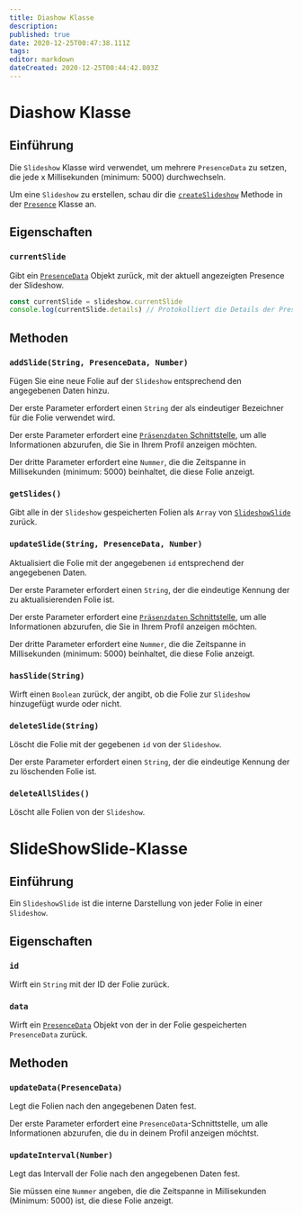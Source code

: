 ```yaml
---
title: Diashow Klasse
description:
published: true
date: 2020-12-25T00:47:38.111Z
tags:
editor: markdown
dateCreated: 2020-12-25T00:44:42.803Z
---
```


# Diashow Klasse

## Einführung

Die `Slideshow` Klasse wird verwendet, um mehrere `PresenceData` zu setzen, die jede x Millisekunden (minimum: 5000) durchwechseln.

Um eine `Slideshow` zu erstellen, schau dir die [`createSlideshow`](/dev/presence/class#createslideshow) Methode in der [`Presence`](/dev/presence/class) Klasse an.

## Eigenschaften

### `currentSlide`

Gibt ein [`PresenceData`](/dev/presence/class#presencedata-interface) Objekt zurück, mit der aktuell angezeigten Presence der Slideshow.

```typescript
const currentSlide = slideshow.currentSlide
console.log(currentSlide.details) // Protokolliert die Details der PresenceData in der Konsole
```

## Methoden

### `addSlide(String, PresenceData, Number)`

Fügen Sie eine neue Folie auf der `Slideshow` entsprechend den angegebenen Daten hinzu.

Der erste Parameter erfordert einen `String` der als eindeutiger Bezeichner für die Folie verwendet wird.

Der erste Parameter erfordert eine [`Präsenzdaten` Schnittstelle](/dev/presence/class#presencedata-interface), um alle Informationen abzurufen, die Sie in Ihrem Profil anzeigen möchten.

Der dritte Parameter erfordert eine `Nummer`, die die Zeitspanne in Millisekunden (minimum: 5000) beinhaltet, die diese Folie anzeigt.

### `getSlides()`

Gibt alle in der `Slideshow` gespeicherten Folien als `Array` von [`SlideshowSlide`](#slideshowslide-class) zurück.

### `updateSlide(String, PresenceData, Number)`

Aktualisiert die Folie mit der angegebenen `id` entsprechend der angegebenen Daten.

Der erste Parameter erfordert einen `String`, der die eindeutige Kennung der zu aktualisierenden Folie ist.

Der erste Parameter erfordert eine [`Präsenzdaten` Schnittstelle](/dev/presence/class#presencedata-interface), um alle Informationen abzurufen, die Sie in Ihrem Profil anzeigen möchten.

Der dritte Parameter erfordert eine `Nummer`, die die Zeitspanne in Millisekunden (minimum: 5000) beinhaltet, die diese Folie anzeigt.

### `hasSlide(String)`

Wirft einen `Boolean` zurück, der angibt, ob die Folie zur `Slideshow` hinzugefügt wurde oder nicht.

### `deleteSlide(String)`

Löscht die Folie mit der gegebenen `id` von der `Slideshow`.

Der erste Parameter erfordert einen `String`, der die eindeutige Kennung der zu löschenden Folie ist.

### `deleteAllSlides()`

Löscht alle Folien von der `Slideshow`.

# SlideShowSlide-Klasse

## Einführung

Ein `SlideshowSlide` ist die interne Darstellung von jeder Folie in einer `Slideshow`.

## Eigenschaften

### `id`

Wirft ein `String` mit der ID der Folie zurück.

### `data`

Wirft ein [`PresenceData`](/dev/presence/class#presencedata-interface) Objekt von der in der Folie gespeicherten `PresenceData` zurück.

## Methoden

### `updateData(PresenceData)`

Legt die Folien nach den angegebenen Daten fest.

Der erste Parameter erfordert eine `PresenceData`-Schnittstelle, um alle Informationen abzurufen, die du in deinem Profil anzeigen möchtst.

### `updateInterval(Number)`

Legt das Intervall der Folie nach den angegebenen Daten fest.

Sie müssen eine `Nummer` angeben, die die Zeitspanne in Millisekunden (Minimum: 5000) ist, die diese Folie anzeigt.